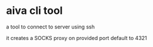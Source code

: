 # aiva cli tool

<p>a tool to connect to server using ssh</p>
<p>it creates a SOCKS proxy on provided port default to 4321</p>